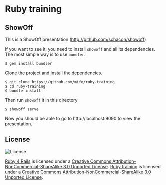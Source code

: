 # Ruby training

## ShowOff

This is a ShowOff presentation (http://github.com/schacon/showoff)

If you want to see it, you need to install `showoff` and all its dependencies. The most simple way is to use `bundler`.

    $ gem install bundler

Clone the project and install the dependencies.

    $ git clone https://github.com/mifo/ruby-training
    $ cd ruby-training
    $ bundle install

Then run `showoff` it in this directory

    $ showoff serve

Now you should be able to go to http://localhost:9090 to view the
presentation.

## License

![License](http://i.creativecommons.org/l/by-nc-sa/3.0/88x31.png)

[Ruby 4 Rails](https://github.com/weppos/ruby-4-rails.showoff) is licensed under a [Creative Commons Attribution-NonCommercial-ShareAlike 3.0 Unported License](http://creativecommons.org/licenses/by-nc-sa/3.0/).
[Ruby training](https://github.com/mifo/ruby-training) is licensed under a [Creative Commons Attribution-NonCommercial-ShareAlike 3.0 Unported License](http://creativecommons.org/licenses/by-nc-sa/3.0/).
